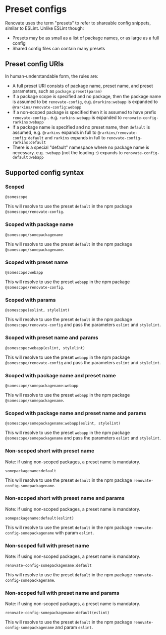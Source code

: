 # Preset configs

Renovate uses the term "presets" to refer to shareable config snippets, similar to ESLint.
Unlike ESLint though:

- Presets may be as small as a list of package names, or as large as a full config
- Shared config files can contain many presets

## Preset config URIs

In human-understandable form, the rules are:

- A full preset URI consists of package name, preset name, and preset parameters, such as `package:preset(param)`
- If a package scope is specified and no package, then the package name is assumed to be `renovate-config`, e.g. `@rarkins:webapp` is expanded to `@rarkins/renovate-config:webapp`
- If a non-scoped package is specified then it is assumed to have prefix `renovate-config-`. e.g. `rarkins:webapp` is expanded to `renovate-config-rarkins:webapp`
- If a package name is specified and no preset name, then `default` is assumed, e.g. `@rarkins` expands in full to `@rarkins/renovate-config:default` and `rarkins` expands in full to `renovate-config-rarkins:default`
- There is a special "default" namespace where no package name is necessary. e.g. `:webapp` (not the leading `:`) expands to `renovate-config-default:webapp`

## Supported config syntax

### Scoped

```
@somescope
```

This will resolve to use the preset `default` in the npm package `@somescope/renovate-config`.

### Scoped with package name

```
@somescope/somepackagename
```

This will resolve to use the preset `default` in the npm package `@somescope/somepackagename`.

### Scoped with preset name

```
@somescope:webapp
```

This will resolve to use the preset `webapp` in the npm package `@somescope/renovate-config`.

### Scoped with params

```
@somescope(eslint, stylelint)
```

This will resolve to use the preset `default` in the npm package `@somescope/renovate-config` and pass the parameters `eslint` and `stylelint`.

### Scoped with preset name and params

```
@somescope:webapp(eslint, stylelint)
```

This will resolve to use the preset `webapp` in the npm package `@somescope/renovate-config` and pass the parameters `eslint` and `stylelint`.

### Scoped with package name and preset name

```
@somescope/somepackagename:webapp
```

This will resolve to use the preset `webapp` in the npm package `@somescope/somepackagename`.

### Scoped with package name and preset name and params

```
@somescope/somepackagename:webapp(eslint, stylelint)
```

This will resolve to use the preset `webapp` in the npm package `@somescope/somepackagename` and pass the parameters `eslint` and `stylelint`.

### Non-scoped short with preset name

Note: if using non-scoped packages, a preset name is mandatory.

```
somepackagename:default
```

This will resolve to use the preset `default` in the npm package `renovate-config-somepackagename`.

### Non-scoped short with preset name and params

Note: if using non-scoped packages, a preset name is mandatory.

```
somepackagename:default(eslint)
```

This will resolve to use the preset `default` in the npm package `renovate-config-somepackagename` with param `eslint`.

### Non-scoped full with preset name

Note: if using non-scoped packages, a preset name is mandatory.

```
renovate-config-somepackagename:default
```

This will resolve to use the preset `default` in the npm package `renovate-config-somepackagename`.

### Non-scoped full with preset name and params

Note: if using non-scoped packages, a preset name is mandatory.

```
renovate-config-somepackagename:default(eslint)
```

This will resolve to use the preset `default` in the npm package `renovate-config-somepackagename` and param `eslint`.
